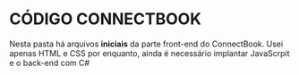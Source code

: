 # CÓDIGO CONNECTBOOK

Nesta pasta há arquivos **iniciais** da parte front-end do ConnectBook.
Usei apenas HTML e CSS por enquanto, ainda é necessário implantar JavaScrpit e o back-end com C#
